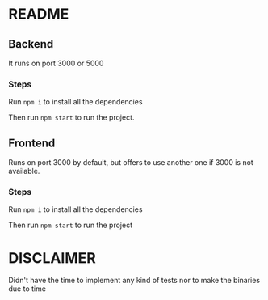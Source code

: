 # README

## Backend

It runs on port 3000 or 5000

### Steps

Run `npm i` to install all the dependencies

Then run `npm start` to run the project.

## Frontend

Runs on port 3000 by default, but offers to use another
one if 3000 is not available.

### Steps

Run `npm i` to install all the dependencies

Then run `npm start` to run the project


# DISCLAIMER

Didn't have the time to implement any kind of tests nor to make the binaries due to time
